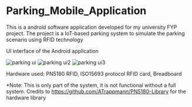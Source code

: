 # Parking_Mobile_Application

This is a android software application developed for my university FYP project. The project is a IoT-based parking system to simulate the parking scenario using RFID technology

UI interface of the Android application

![parking ui](https://user-images.githubusercontent.com/39916216/187903905-8bddc175-fddb-4bfe-a229-4e71d610151f.jpg)
![parking ui2](https://user-images.githubusercontent.com/39916216/187903911-86e851e6-cf6c-4e50-ac74-770bcec208e3.jpg)
![parking ui3](https://user-images.githubusercontent.com/39916216/187903913-b3aae386-f216-4651-b499-f1285a655256.jpg)


Hardware used:
PN5180 RFID, ISO15693 protocol RFID card, Breadboard

*Note: This is only part of the system, it is not functional without a full system.
Credits to https://github.com/ATrappmann/PN5180-Library for the hardware library


